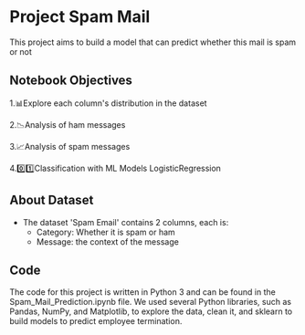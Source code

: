 # Project Spam Mail 

This project aims to build a model that can predict whether this mail is spam or not

## Notebook Objectives
1.📊Explore each column's distribution in the dataset

2.📉Analysis of ham messages

3.📈Analysis of spam messages

4.0️⃣1️⃣Classification with ML Models LogisticRegression

## About Dataset

- The dataset 'Spam Email' contains 2 columns, each is:
   - Category: Whether it is spam or ham
   - Message: the context of the message
## Code

The code for this project is written in Python 3 and can be found in the Spam_Mail_Prediction.ipynb file. We used several Python libraries, such as Pandas, NumPy, and Matplotlib, to explore the data, clean it, and sklearn to build models to predict employee termination.



